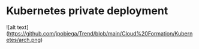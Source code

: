 # Kubernetes private deployment

![alt text] (https://github.com/jpobiega/Trend/blob/main/Cloud%20Formation/Kubernetes/arch.png)
